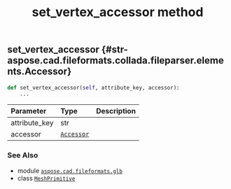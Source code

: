 ﻿---
title: set_vertex_accessor method
second_title: Aspose.CAD for Python via .NET API References
description: 
type: docs
weight: 90
url: /python-net/aspose.cad.fileformats.glb/meshprimitive/set_vertex_accessor/
is_root: false
---

## set_vertex_accessor {#str-aspose.cad.fileformats.collada.fileparser.elements.Accessor}





```python
def set_vertex_accessor(self, attribute_key, accessor):
    ...
```


| Parameter | Type | Description |
| :- | :- | :- |
| attribute_key | str |  |
| accessor | [`Accessor`](/cad/python-net/aspose.cad.fileformats.glb/accessor) |  |



### See Also
* module [`aspose.cad.fileformats.glb`](../../)
* class [`MeshPrimitive`](/cad/python-net/aspose.cad.fileformats.glb/meshprimitive)
